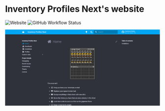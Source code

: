 # Inventory Profiles Next's website

![Website](https://img.shields.io/website?url=https%3A%2F%2Finventory-profiles-next.github.io%2F) ![GitHub Workflow Status](https://img.shields.io/github/workflow/status/Inventory-Profiles-Next/Inventory-Profiles-Next.github.io/ci)

![Screenshot](.readme/screenshot.png)
